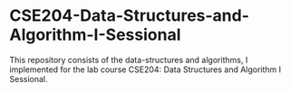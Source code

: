 # CSE204-Data-Structures-and-Algorithm-I-Sessional
This repository consists of the data-structures and algorithms, I implemented for the lab course CSE204: Data Structures and Algorithm I Sessional.
